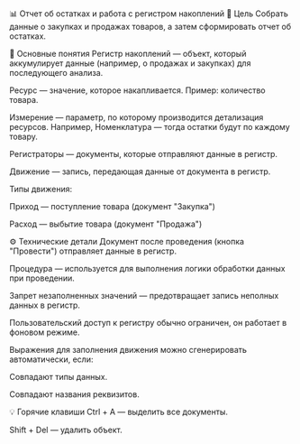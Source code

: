 📊 Отчет об остатках и работа с регистром накоплений
📌 Цель
Собрать данные о закупках и продажах товаров, а затем сформировать отчет об остатках.

🔧 Основные понятия
Регистр накоплений — объект, который аккумулирует данные (например, о продажах и закупках) для последующего анализа.

Ресурс — значение, которое накапливается. Пример: количество товара.

Измерение — параметр, по которому производится детализация ресурсов. Например, Номенклатура — тогда остатки будут по каждому товару.

Регистраторы — документы, которые отправляют данные в регистр.

Движение — запись, передающая данные от документа в регистр.

Типы движения:

Приход — поступление товара (документ "Закупка")

Расход — выбытие товара (документ "Продажа")

⚙️ Технические детали
Документ после проведения (кнопка "Провести") отправляет данные в регистр.

Процедура — используется для выполнения логики обработки данных при проведении.

Запрет незаполненных значений — предотвращает запись неполных данных в регистр.

Пользовательский доступ к регистру обычно ограничен, он работает в фоновом режиме.

Выражения для заполнения движения можно сгенерировать автоматически, если:

Совпадают типы данных.

Совпадают названия реквизитов.

💡 Горячие клавиши
Ctrl + A — выделить все документы.

Shift + Del — удалить объект.